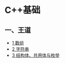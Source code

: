 # C++基础


## 一、王道
- [1 数组](/王道/1数组/王道_数组.md) 
- [2 字符串](/王道/2字符串/王道_字符串.md)
- [3 结构体、共用体与枚举](/王道/3结构体共用体与枚举/王道_结构体共用体与枚举.md)